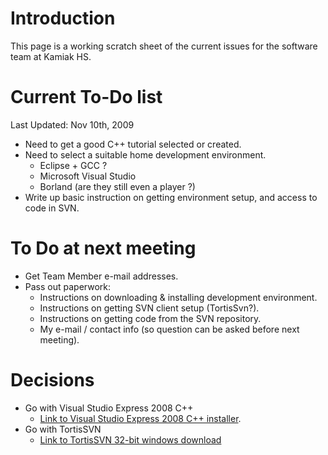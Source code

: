 # Introduction #
This page is a working scratch sheet of the current issues for the software team at Kamiak HS.

# Current To-Do list #
Last Updated: Nov 10th, 2009

  * Need to get a good C++ tutorial selected or created.
  * Need to select a suitable home development environment.
    * Eclipse + GCC ?
    * Microsoft Visual Studio
    * Borland (are they still even a player ?)
  * Write up basic instruction on getting environment setup, and access to code in SVN.

# To Do at next meeting #
  * Get Team Member e-mail addresses.
  * Pass out paperwork:
    * Instructions on downloading & installing development environment.
    * Instructions on getting SVN client setup (TortisSvn?).
    * Instructions on getting code from the SVN repository.
    * My e-mail / contact info (so question can be asked before next meeting).

# Decisions #
  * Go with Visual Studio Express 2008 C++
    * [Link to Visual Studio Express 2008 C++ installer](http://go.microsoft.com/fwlink/?LinkID=167871).
  * Go with TortisSVN
    * [Link to TortisSVN 32-bit windows download](http://downloads.sourceforge.net/tortoisesvn/TortoiseSVN-1.6.6.17493-win32-svn-1.6.6.msi?download)